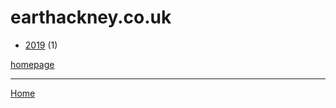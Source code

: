 # earthackney.co.uk

  * [2019](./earthackney-co-uk-2019.md) (1)

[homepage](https://earthackney.co.uk/)

----

[Home](../index.md)
